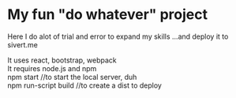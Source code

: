 <h1>My fun "do whatever" project</h1>

<p>Here I do alot of trial and error to expand my skills
 ...and deploy it to sivert.me </p>

<p>It uses react, bootstrap, webpack <br/>
It requires node.js and npm <br/>
npm start //to start the local server, duh <br/>
npm run-script build //to create a dist to deploy
</p>
